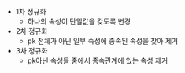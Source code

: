 - 1차 정규화
	- 하나의 속성이 단일값을 갖도록 변경
- 2차 정규화
	- pk 전체가 아닌 일부 속성에 종속된 속성을 찾아 제거
- 3차 정규화
	- pk아닌 속성들 중에서 종속관계에 있는 속성 제거